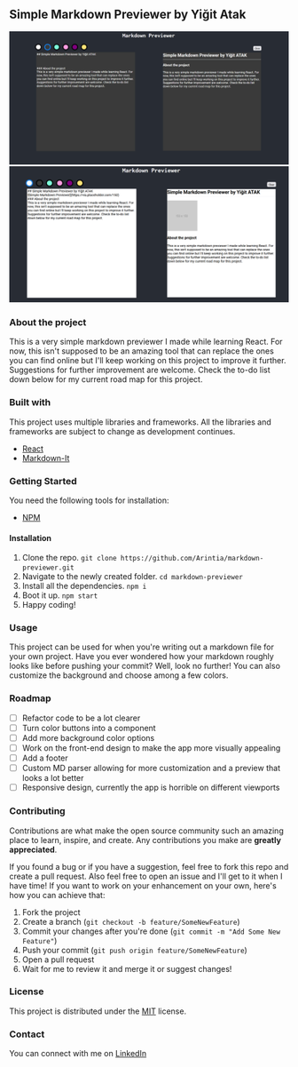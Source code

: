 ## Simple Markdown Previewer by Yiğit Atak
![Simple Markdown Previewer](./assets/1.PNG)
![Simple Markdown Previewer](./assets/2.PNG)

### About the project
This is a very simple markdown previewer I made while learning React. For now, this isn't supposed to be an amazing tool that can replace the ones you can find online but I'll keep working on this project to improve it further. Suggestions for further improvement are welcome. Check the to-do list down below for my current road map for this project.

### Built with
This project uses multiple libraries and frameworks. All the libraries and frameworks are subject to change as development continues.
- [React](https://tr.reactjs.org/)
- [Markdown-It](https://github.com/markdown-it/markdown-it)

### Getting Started
You need the following tools for installation:
- [NPM](https://www.npmjs.com/)

#### Installation
1. Clone the repo.
`git clone https://github.com/Arintia/markdown-previewer.git`
2. Navigate to the newly created folder.
`cd markdown-previewer`
3. Install all the dependencies.
`npm i`
4. Boot it up.
`npm start`
5. Happy coding!

### Usage
This project can be used for when you're writing out a markdown file for your own project. Have you ever wondered how your markdown roughly looks like before pushing your commit? Well, look no further! You can also customize the background and choose among a few colors. 

### Roadmap
- [ ] Refactor code to be a lot clearer
- [ ] Turn color buttons into a component
- [ ] Add more background color options
- [ ] Work on the front-end design to make the app more visually appealing
- [ ] Add a footer
- [ ] Custom MD parser allowing for more customization and a preview that looks a lot better
- [ ] Responsive design, currently the app is horrible on different viewports

### Contributing
Contributions are what make the open source community such an amazing place to learn, inspire, and create. Any contributions you make are **greatly appreciated**.

If you found a bug or if you have a suggestion, feel free to fork this repo and create a pull request. Also feel free to open an issue and I'll get to it when I have time! If you want to work on your enhancement on your own, here's how you can achieve that:

1. Fork the project
2. Create a branch (`git checkout -b feature/SomeNewFeature`)
3. Commit your changes after you're done (`git commit -m "Add Some New Feature"`)
4. Push your commit (`git push origin feature/SomeNewFeature`)
5. Open a pull request
6. Wait for me to review it and merge it or suggest changes!

### License
This project is distributed under the [MIT](https://choosealicense.com/licenses/mit/) license. 

### Contact
You can connect with me on [LinkedIn](https://www.linkedin.com/in/yigitatak/)